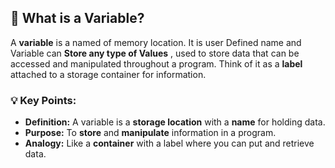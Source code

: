 ## 📝 What is a Variable?

A **variable** is a named of memory location. It is user Defined name and Variable can **Store any type of Values** , used to store data that can be accessed and manipulated throughout a program. Think of it as a **label** attached to a storage container for information.

### 💡 Key Points:
- **Definition:** A variable is a **storage location** with a **name** for holding data.
- **Purpose:** To **store** and **manipulate** information in a program.
- **Analogy:** Like a **container** with a label where you can put and retrieve data.